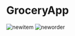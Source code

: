 # GroceryApp
![newitem](https://github.com/Abhishek-Mahato/GroceryApp/assets/100375964/aee5d6ea-de76-4f50-bf9a-3261e9b2d841)
![neworder](https://github.com/Abhishek-Mahato/GroceryApp/assets/100375964/f6b2589f-9884-4010-96c6-d8a4f7b20635)
